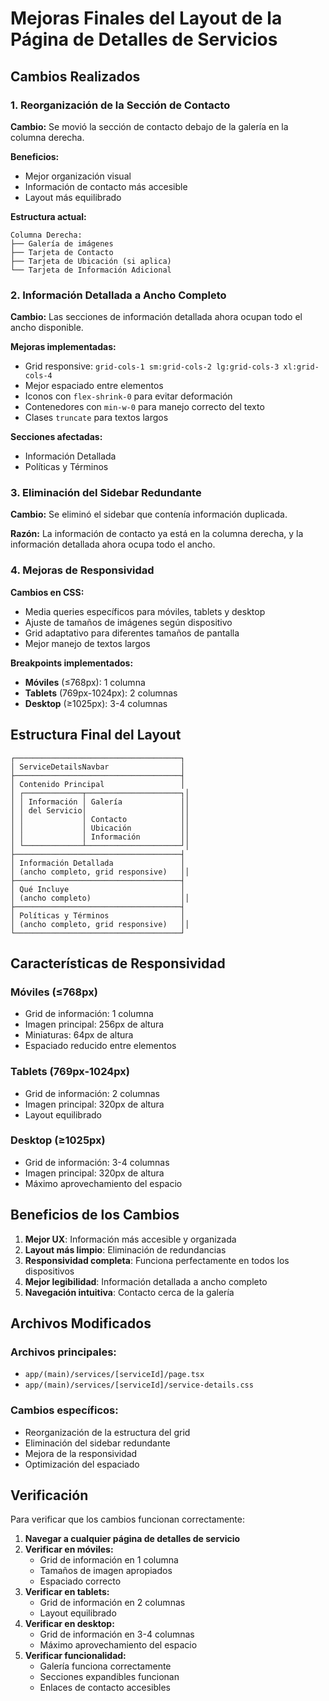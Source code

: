# Mejoras Finales del Layout de la Página de Detalles de Servicios

## Cambios Realizados

### 1. Reorganización de la Sección de Contacto

**Cambio:** Se movió la sección de contacto debajo de la galería en la columna derecha.

**Beneficios:**
- Mejor organización visual
- Información de contacto más accesible
- Layout más equilibrado

**Estructura actual:**
```
Columna Derecha:
├── Galería de imágenes
├── Tarjeta de Contacto
├── Tarjeta de Ubicación (si aplica)
└── Tarjeta de Información Adicional
```

### 2. Información Detallada a Ancho Completo

**Cambio:** Las secciones de información detallada ahora ocupan todo el ancho disponible.

**Mejoras implementadas:**
- Grid responsive: `grid-cols-1 sm:grid-cols-2 lg:grid-cols-3 xl:grid-cols-4`
- Mejor espaciado entre elementos
- Iconos con `flex-shrink-0` para evitar deformación
- Contenedores con `min-w-0` para manejo correcto del texto
- Clases `truncate` para textos largos

**Secciones afectadas:**
- Información Detallada
- Políticas y Términos

### 3. Eliminación del Sidebar Redundante

**Cambio:** Se eliminó el sidebar que contenía información duplicada.

**Razón:** La información de contacto ya está en la columna derecha, y la información detallada ahora ocupa todo el ancho.

### 4. Mejoras de Responsividad

**Cambios en CSS:**
- Media queries específicos para móviles, tablets y desktop
- Ajuste de tamaños de imágenes según dispositivo
- Grid adaptativo para diferentes tamaños de pantalla
- Mejor manejo de textos largos

**Breakpoints implementados:**
- **Móviles** (≤768px): 1 columna
- **Tablets** (769px-1024px): 2 columnas  
- **Desktop** (≥1025px): 3-4 columnas

## Estructura Final del Layout

```
┌─────────────────────────────────────┐
│ ServiceDetailsNavbar                │
├─────────────────────────────────────┤
│ Contenido Principal                 │
│ ┌─────────────┬─────────────────────┐│
│ │ Información │ Galería             ││
│ │ del Servicio│                     ││
│ │             │ Contacto            ││
│ │             │ Ubicación           ││
│ │             │ Información         ││
│ └─────────────┴─────────────────────┘│
├─────────────────────────────────────┤
│ Información Detallada               │
│ (ancho completo, grid responsive)   ││
├─────────────────────────────────────┤
│ Qué Incluye                         │
│ (ancho completo)                    ││
├─────────────────────────────────────┤
│ Políticas y Términos                │
│ (ancho completo, grid responsive)   ││
└─────────────────────────────────────┘
```

## Características de Responsividad

### Móviles (≤768px)
- Grid de información: 1 columna
- Imagen principal: 256px de altura
- Miniaturas: 64px de altura
- Espaciado reducido entre elementos

### Tablets (769px-1024px)
- Grid de información: 2 columnas
- Imagen principal: 320px de altura
- Layout equilibrado

### Desktop (≥1025px)
- Grid de información: 3-4 columnas
- Imagen principal: 320px de altura
- Máximo aprovechamiento del espacio

## Beneficios de los Cambios

1. **Mejor UX**: Información más accesible y organizada
2. **Layout más limpio**: Eliminación de redundancias
3. **Responsividad completa**: Funciona perfectamente en todos los dispositivos
4. **Mejor legibilidad**: Información detallada a ancho completo
5. **Navegación intuitiva**: Contacto cerca de la galería

## Archivos Modificados

### Archivos principales:
- `app/(main)/services/[serviceId]/page.tsx`
- `app/(main)/services/[serviceId]/service-details.css`

### Cambios específicos:
- Reorganización de la estructura del grid
- Eliminación del sidebar redundante
- Mejora de la responsividad
- Optimización del espaciado

## Verificación

Para verificar que los cambios funcionan correctamente:

1. **Navegar a cualquier página de detalles de servicio**
2. **Verificar en móviles:**
   - Grid de información en 1 columna
   - Tamaños de imagen apropiados
   - Espaciado correcto
3. **Verificar en tablets:**
   - Grid de información en 2 columnas
   - Layout equilibrado
4. **Verificar en desktop:**
   - Grid de información en 3-4 columnas
   - Máximo aprovechamiento del espacio
5. **Verificar funcionalidad:**
   - Galería funciona correctamente
   - Secciones expandibles funcionan
   - Enlaces de contacto accesibles 